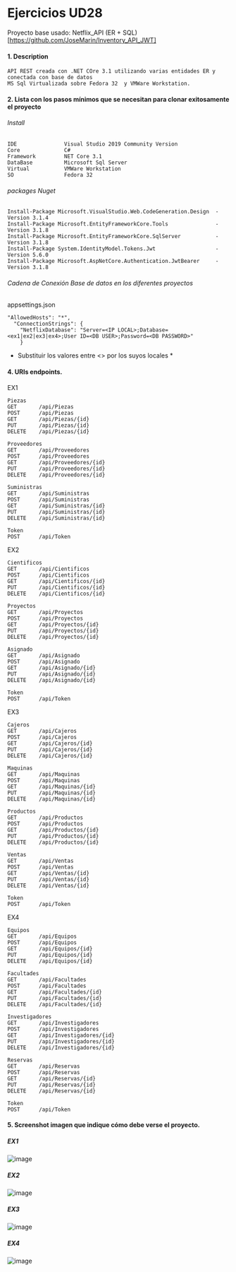 # Ejercicios UD28
Proyecto base usado: Netflix_API (ER + SQL) [https://github.com/JoseMarin/Inventory_API_JWT]

#### 1. Description
```
API REST creada con .NET COre 3.1 utilizando varias entidades ER y conectada con base de datos 
MS Sql Virtualizada sobre Fedora 32  y VMWare Workstation.
```

#### 2. Lista con los pasos mínimos que se necesitan para clonar exitosamente el proyecto

###### Install
```
IDE               Visual Studio 2019 Community Version
Core              C# 
Framework         NET Core 3.1
DataBase          Microsoft Sql Server 
Virtual           VMWare Workstation
SO                Fedora 32
```
###### packages Nuget 
```
Install-Package Microsoft.VisualStudio.Web.CodeGeneration.Design  -Version 3.1.4
Install-Package Microsoft.EntityFrameworkCore.Tools               -Version 3.1.8
Install-Package Microsoft.EntityFrameworkCore.SqlServer           -Version 3.1.8
Install-Package System.IdentityModel.Tokens.Jwt                   -Version 5.6.0
Install-Package Microsoft.AspNetCore.Authentication.JwtBearer     -Version 3.1.8
```
###### Cadena de Conexión Base de datos en los diferentes proyectos
appsettings.json
```
"AllowedHosts": "*",
  "ConnectionStrings": {
    "NetflixDatabase": "Server=<IP LOCAL>;Database=<ex1|ex2|ex3|ex4>;User ID=<DB USER>;Password=<DB PASSWORD>"
    }
```
* Substituir los valores entre <> por los suyos locales *
#### 4. URIs endpoints.
EX1
```
Piezas
GET       /api/Piezas
POST      /api/Piezas
GET       /api/Piezas/{id}
PUT       /api/Piezas/{id}
DELETE    /api/Piezas/{id}

Proveedores
GET       /api/Proveedores
POST      /api/Proveedores
GET       /api/Proveedores/{id}
PUT       /api/Proveedores/{id}
DELETE    /api/Proveedores/{id}

Suministras
GET       /api/Suministras
POST      /api/Suministras
GET       /api/Suministras/{id}
PUT       /api/Suministras/{id}
DELETE    /api/Suministras/{id}

Token
POST      /api/Token
```
EX2
```
Cientificos
GET       /api/Cientificos
POST      /api/Cientificos
GET       /api/Cientificos/{id}
PUT       /api/Cientificos/{id}
DELETE    /api/Cientificos/{id}

Proyectos
GET       /api/Proyectos
POST      /api/Proyectos
GET       /api/Proyectos/{id}
PUT       /api/Proyectos/{id}
DELETE    /api/Proyectos/{id}

Asignado
GET       /api/Asignado
POST      /api/Asignado
GET       /api/Asignado/{id}
PUT       /api/Asignado/{id}
DELETE    /api/Asignado/{id}

Token
POST      /api/Token
```
EX3
```
Cajeros
GET       /api/Cajeros
POST      /api/Cajeros
GET       /api/Cajeros/{id}
PUT       /api/Cajeros/{id}
DELETE    /api/Cajeros/{id}

Maquinas
GET       /api/Maquinas
POST      /api/Maquinas
GET       /api/Maquinas/{id}
PUT       /api/Maquinas/{id}
DELETE    /api/Maquinas/{id}

Productos
GET       /api/Productos
POST      /api/Productos
GET       /api/Productos/{id}
PUT       /api/Productos/{id}
DELETE    /api/Productos/{id}

Ventas
GET       /api/Ventas
POST      /api/Ventas
GET       /api/Ventas/{id}
PUT       /api/Ventas/{id}
DELETE    /api/Ventas/{id}

Token
POST      /api/Token
```
EX4
```
Equipos
GET       /api/Equipos
POST      /api/Equipos
GET       /api/Equipos/{id}
PUT       /api/Equipos/{id}
DELETE    /api/Equipos/{id}

Facultades
GET       /api/Facultades
POST      /api/Facultades
GET       /api/Facultades/{id}
PUT       /api/Facultades/{id}
DELETE    /api/Facultades/{id}

Investigadores
GET       /api/Investigadores
POST      /api/Investigadores
GET       /api/Investigadores/{id}
PUT       /api/Investigadores/{id}
DELETE    /api/Investigadores/{id}

Reservas
GET       /api/Reservas
POST      /api/Reservas
GET       /api/Reservas/{id}
PUT       /api/Reservas/{id}
DELETE    /api/Reservas/{id}

Token
POST      /api/Token
```

#### 5. Screenshot imagen que indique cómo debe verse el proyecto.
##### EX1
![image](https://i.imgur.com/zgB4nIr.png)
##### EX2
![image](https://i.imgur.com/csTUlTj.png)
##### EX3
![image](https://i.imgur.com/pO1JjEr.png)
##### EX4
![image](https://i.imgur.com/5gpgtpz.png)

